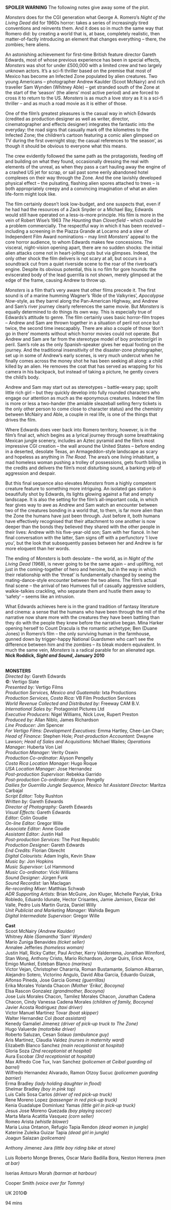 

**SPOILER WARNING** The following notes give away some of the plot.

_Monsters_ does for the CGI generation what George A. Romero’s _Night of the Living Dead_ did for 1960s horror: takes a series of increasingly tired conventions and reinvents them. And it does so in much the same way that Romero did: by creating a world that is, at base, completely realistic, then matter-of-factly introducing an element that changes everything – there, the zombies; here aliens.

An astonishing achievement for first-time British feature director Gareth Edwards, most of whose previous experience has been in special effects, _Monsters_ was shot for under £500,000 with a limited crew and two largely unknown actors. It’s a sci-fi thriller based on the premise that most of Mexico has become an Infected Zone populated by alien creatures. Two young Americans – photographer Andrew Kaulder (Scoot McNairy) and rich traveller Sam Wynden (Whitney Able) – get stranded south of the Zone at the start of the ‘season’ (the aliens’ most active period) and are forced to cross it to return to the US. _Monsters_ is as much a love story as it is a sci-fi thriller – and as much a road movie as it is either of those.

One of the film’s greatest pleasures is the casual way in which Edwards (credited as production designer as well as writer, director, cinematographer and effects designer) integrates the fantastic into the everyday: the road signs that casually mark off the kilometres to the Infected Zone; the children’s cartoon featuring a comic alien glimpsed on TV during the first overnight stop; the casual references to ‘the season’, as though it should be obvious to everyone what this means.

The crew evidently followed the same path as the protagonists, feeding off and building on what they found, occasionally dressing the real with elements of the unreal, as when they pass a cart hauling away the engine of a crashed US jet for scrap, or sail past some eerily abandoned hotel complexes on their way through the Zone. And the one lavishly developed physical effect – the pulsating, flashing alien spores attached to trees – is both appropriately creepy and a convincing imagination of what an alien life-form might look like.

The film certainly doesn’t look low-budget, and one suspects that, even if he had had the resources of a Zack Snyder or a Michael Bay, Edwards would still have operated on a less-is-more principle. His film is more in the vein of Robert Wise’s 1963 _The Haunting_ than _Cloverfield_ – which could be a problem commercially. The respectful way in which it has been received – including a screening in the Piazza Grande at Locarno and a slew of Independent Film Award nominations – may limit _Monsters_’ appeal to the core horror audience, to whom Edwards makes few concessions. The visceral, night-vision opening apart, there are no sudden shocks: the initial alien attacks come not in heart-jolting cuts but via glimpses. Indeed, the only other shock the film delivers is not scary at all, but occurs in a soundtrack cut from a quiet riverside scene to the roar of the riverboat’s engine. Despite its obvious potential, this is no film for gore hounds: the eviscerated body of the lead guerrilla is not shown, merely glimpsed at the edge of the frame, causing Andrew to throw up.

_Monsters_ is a film that’s very aware that other films precede it. The first sound is of a marine humming Wagner’s ‘Ride of the Valkyries’, _Apocalypse Now_-style, as they barrel along the Pan-American Highway, and Andrew and Sam’s river journey clearly references the same movie. But _Monsters_ is equally determined to do things its own way. This is especially true of Edwards’s attitude to genre. The film certainly uses basic horror-film tropes – Andrew and Sam are thrown together in a situation of peril not once but twice, the second time inescapably. There are also a couple of those ‘don’t go in there’ moments without which horror movies could not operate. But Andrew and Sam are far from the stereotype model of boy protector/girl in peril. Sam’s role as the only Spanish-speaker gives her equal footing on the journey. And the traditional insensitivity of the disaster-zone photographer, set up in some of Andrew’s early scenes, is very much undercut when he finally comes across the money shot he has been seeking all along: a child killed by an alien. He removes the coat that has served as wrapping for his camera in his backpack, but instead of taking a picture, he gently covers the child’s body.

Andrew and Sam may start out as stereotypes – battle-weary pap; spoilt little rich girl – but they quickly develop into fully rounded characters who engage our attention as much as the eponymous creatures. Indeed the film is more or less a two-hander (the amiable sleazeball selling ferry tickets is the only other person to come close to character status) and the chemistry between McNairy and Able, a couple in real life, is one of the things that drives the film.

Where Edwards does veer back into Romero territory, however, is in the film’s final act, which begins as a lyrical journey through some breathtaking Mexican jungle scenery, includes an Aztec pyramid and the film’s most impressive CGI creation – the wall around the United States – before ending in a deserted, desolate Texas, an Armageddon-style landscape as scary and hopeless as anything in _The Road_. The area’s one living inhabitant, a mad homeless woman pushing a trolley of possessions, gets fourth billing in the credits and delivers the film’s most disturbing sound, a barking yelp of aggression  and despair.

But this final sequence also elevates _Monsters_ from a highly competent creature feature to something more intriguing. An isolated gas station is beautifully shot by Edwards, its lights glowing against a flat and empty landscape. It is also the setting for the film’s all-important coda, in which fear gives way to awe as Andrew and Sam watch an encounter between two of the creatures bonding in a world that, to them, is far more alien than the Zone the humans have just been through. Just before it, both humans have effectively recognised that their attachment to one another is now deeper than the bonds they believed they shared with the other people in their lives: Andrew with his five-year-old son; Sam with her fiancé. In her final conversation with the latter, Sam signs off with a perfunctory ‘I love you’, but the look that subsequently passes between her and Andrew is far more eloquent than her words.

The ending of _Monsters_ is both desolate – the world, as in _Night of the Living Dead_ (1968), is never going to be the same again – and uplifting, not just in the coming-together of hero and heroine, but in the way in which their relationship with the ‘threat’ is fundamentally changed by seeing the mating-dance-style encounter between the two aliens. The film’s actual final scene – the arrival of two Humvees full of casually aggressive soldiers, walkie-talkies crackling, who separate them and hustle them away to ‘safety’ – seems like an intrusion.

What Edwards achieves here is in the grand tradition of fantasy literature and cinema: a sense that the humans who have been through the mill of the narrative now share more with the creatures they have been battling than they do with the people they knew before the narrative began. Mina Harker opening herself to Count Dracula is the romantic archetype; Ben (Duane Jones) in Romero’s film – the only surviving human in the farmhouse, gunned down by trigger-happy National Guardsmen who can’t see the difference between him and the zombies – its bleak modern equivalent. In much the same vein, _Monsters_ is a radical parable for an alienated age.  
**Nick Roddick, _Sight and Sound_, January 2010**
<br><br>

**MONSTERS**<br>
_Directed by:_ Gareth Edwards<br>
©: Vertigo Slate<br>
_Presented by:_ Vertigo Films<br>
_Production Services, Mexico and Guatemala:_ Ixta Productions<br>
_Production Services, Costa Rica:_ VB Film Production Services<br>
_World Revenue Collected and Distributed by:_ Freeway CAM B.V.<br>
_International Sales by:_ Protagonist Pictures Ltd<br>
_Executive Producers:_ Nigel Williams, Nick Love, Rupert Preston<br>
_Produced by:_ Allan Niblo, James Richardson<br>
_Line Producer:_ Jim Spencer<br>
_For Vertigo Films: Development Executives:_ Emma Hartley, Chee-Lan Chan; _Head of Finance:_ Stephen Hole; _Post-production Accountant:_ Dwayne Lawson; _Head of Sales and Acquisitions:_ Michael Wailes; _Operations Manager:_ Huberta Von Liel<br>
_Production Manager:_ Verity Oswin<br>
_Production Co-ordinator:_ Alyson Pengelly<br>
_Costa Rica Location Manager:_ Hugo Roque<br>
_USA Location Manager:_ Jose Hernandez<br>
_Post-production Supervisor:_ Rebekka Garrido<br>
_Post-production Co-ordinator:_ Alyson Pengelly<br>
_Dailies for Guerrilla Jungle Sequence, Mexico 1st Assistant Director:_ Maritza Carbajal<br>
_Script Editor:_ Toby Rushton<br>
_Written by:_ Gareth Edwards<br>
_Director of Photography:_ Gareth Edwards<br>
_Visual Effects:_ Gareth Edwards<br>
_Editor:_ Colin Goudie<br>
_On-line Editor:_ Gregor Wille<br>
_Associate Editor:_ Anne Goudie<br>
_Assistant Editor:_ Justin Hall<br>
_Post-production Services:_ The Post Republic<br>
_Production Designer:_ Gareth Edwards<br>
_End Credits:_ Florian Obrecht<br>
_Digital Colourists:_ Adam Inglis, Kevin Shaw<br>
_Music by:_ Jon Hopkins<br>
_Music Supervisor:_ Lol Hammond<br>
_Music Co-ordinator:_ Vicki Williams<br>
_Sound Designer:_ Jürgen Funk<br>
_Sound Recordist:_ Ian Maclagan<br>
_Re-recording Mixer:_ Matthias Schwab<br>
_ADR Supporting Artists:_ Brian McGuire, Jon Kluger, Michelle Parylak, Erika Robledo, Eduardo Idunate, Hector Crisantes, Jamie Jamison, Elezar del Valle, Pedro Luis Martin Gurza, Daniel Willy<br>
_Unit Publicist and Marketing Manager:_ Wahida Begum<br>
_Digital Intermediate Supervisor:_ Gregor Wille<br>

**Cast**<br>
Scoot McNairy _(Andrew Kaulder)_<br>
Whitney Able _(Samantha ‘Sam’ Wynden)_<br>
Mario Zuniga Benavides _(ticket seller)_<br>
Annalee Jefferies _(homeless woman)_<br>
Justin Hall, Ricky Catter, Paul Archer, Kerry Valderrema, Jonathan Winnford, Stan Wong, Anthony Cristo, Mario Richardson, Jorge Quirs, Erick Arce, Emigo Munkel, Esteban Blanco _(marines)_<br>
Victor Vejan, Christopher Chararria, Roman Bustamante, Solamon Albarran, Alejandro Sotero, Victorino Angulo, David Alba Garcia, Eduardo Guizak, Alfonso Pineda, Jose Garcia Gomez _(guerrillas)_<br>
Erika Morales Yolanda Chacon _(Mother ‘Erika’, Bocoyna)_<br>
Elsa Rascon Gonzalez _(grandmother, Bocoyna)_<br>
Jose Luis Morales Chacon, Tamilez Morales Chacon, Jonathan Cadena Chacon, Cindy Vanessa Cadena Morales _(children of family, Bocoyna)_<br>
Javier Acosta Rodriguez _(taxi driver)_<br>
Victor Manuel Martinez Tovar _(boat skipper)_<br>
Walter Hernandez Col _(boat assistant)_<br>
Kenedy Gamaliel Jimenez _(driver of pick-up truck to The Zone)_<br>
Hugo Valuerde _(motorbike driver)_<br>
Roberto Saluzan, Cesan Solauo _(ambulance guy)_<br>
Aris Martinez, Claudia Valdez _(nurses in maternity ward)_<br>
Elizabeth Blanco Sanchez _(main receptionist at hospital)_<br>
Gloria Soza _(2nd receptionist at hospital)_<br>
Aura Escobar _(3rd receptionist at hospital)_<br>
Max Alfredo Coe Tux, Ivan Sanchez _(policemen at Ceibal guarding oil barrel)_<br>
Wilfredo Hernandez Alvarado, Ramon Otzoy Sucuc _(policemen guarding barrier)_<br>
Erma Bradley _(lady holding daughter in flood)_<br>
Shelmar Bradley _(boy in pink top)_<br>
Luis Cails Sosa Carlos _(driver of red pick-up truck)_<br>
Rene Moreno Lopez _(passenger in red pick-up truck)_<br>
Kenia Guadalupe Dominluez Yamas  _(little girl in pick-up truck)_<br>
Jesus Jose Moreno Quezada _(boy playing soccer)_<br>
Marta Maria Acatitla Vasquez _(corn seller)_<br>
Romeo Arista _(whistle blower)_<br>
Maria Luisa Ontanon, Refugio Tapia Rendon  _(dead women in jungle)_<br>
Katerine Zuleika Guizar Tapia _(dead girl in jungle)_<br>
Joagun Salazan _(policeman)_<br>

Anthony Jimenez Jara _(little boy riding bike at store)_<br>

Luis Roberto Monge Brenes, Oscar Mario Badilla Bora, Neston Herrera _(men at bar)_<br>

Iserias Antouro Morah _(barman at harbour)_<br>

Cooper Smith _(voice over for Tommy)_<br>

UK 2010©<br>

94 mins<br>
<br>
<!--stackedit_data:
eyJoaXN0b3J5IjpbNDE4NzAwMV19
-->